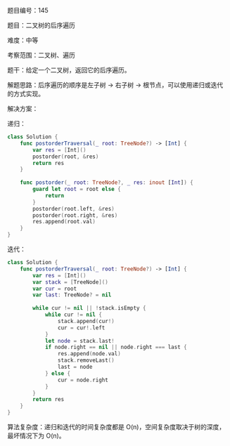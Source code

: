 题目编号：145

题目：二叉树的后序遍历

难度：中等

考察范围：二叉树、遍历

题干：给定一个二叉树，返回它的后序遍历。

解题思路：后序遍历的顺序是左子树 -> 右子树 -> 根节点，可以使用递归或迭代的方式实现。

解决方案：

递归：

```swift
class Solution {
    func postorderTraversal(_ root: TreeNode?) -> [Int] {
        var res = [Int]()
        postorder(root, &res)
        return res
    }
    
    func postorder(_ root: TreeNode?, _ res: inout [Int]) {
        guard let root = root else {
            return
        }
        postorder(root.left, &res)
        postorder(root.right, &res)
        res.append(root.val)
    }
}
```

迭代：

```swift
class Solution {
    func postorderTraversal(_ root: TreeNode?) -> [Int] {
        var res = [Int]()
        var stack = [TreeNode]()
        var cur = root
        var last: TreeNode? = nil
        
        while cur != nil || !stack.isEmpty {
            while cur != nil {
                stack.append(cur!)
                cur = cur!.left
            }
            let node = stack.last!
            if node.right == nil || node.right === last {
                res.append(node.val)
                stack.removeLast()
                last = node
            } else {
                cur = node.right
            }
        }
        return res
    }
}
```

算法复杂度：递归和迭代的时间复杂度都是 O(n)，空间复杂度取决于树的深度，最坏情况下为 O(n)。